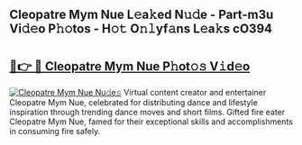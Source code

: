 ## Cleopatre Mym Nue L𝚎a𝚔ed N𝚞𝚍e - Part-m3u Vi𝚍𝚎o P𝚑𝚘tos - H𝚘𝚝 O𝚗𝚕yf𝚊ns L𝚎a𝚔s cO394

# <h2><a href="http://kf51b46.oniu.top/?m=Cleopatre+Mym+Nue">🔗👉 🔴 Cleopatre Mym Nue P𝚑ot𝚘𝚜 V𝚒d𝚎o</a></h2>

[![Cleopatre Mym Nue Nu𝚍e𝚜](https://i.imgur.com/0qMVB7G.gif)](http://kf51b46.oniu.top/?m=Cleopatre+Mym+Nue)
Virtual content creator and entertainer Cleopatre Mym Nue, celebrated for distributing dance and lifestyle inspiration through trending dance moves and short films. Gifted fire eater Cleopatre Mym Nue, famed for their exceptional skills and accomplishments in consuming fire safely.  
